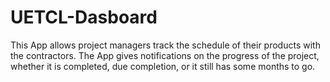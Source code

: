 # UETCL-Dasboard

This App  allows project managers track the schedule of their products with the contractors. The App gives notifications on the progress of the project, whether it is completed, due completion, or it still has some months to go. 
